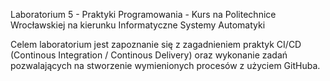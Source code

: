 Laboratorium 5 - Praktyki Programowania - Kurs na Politechnice Wrocławskiej na kierunku Informatyczne Systemy Automatyki

Celem laboratorium jest zapoznanie się z zagadnieniem praktyk CI/CD (Continous Integration / Continous Delivery) oraz wykonanie zadań pozwalających na stworzenie wymienionych procesów z użyciem GitHuba.
